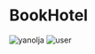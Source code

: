 # BookHotel
![yanolja](https://user-images.githubusercontent.com/113667600/204221256-65e74b17-a7f2-4d93-83f6-87c01f090e35.gif)
![user](https://user-images.githubusercontent.com/113667600/204221974-1d554b96-0094-47c0-aef0-b2159a2e78c2.gif)

